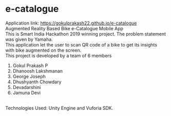 # e-catalogue
Application link: https://gokulprakash22.github.io/e-catalogue<br>
Augmented Reality Based Bike e-Catalogue Mobile App<br>
This is Smart India Hackathon 2019 winning project. The problem statement was given by Yamaha.<br>
This application let the user to scan QR code of a bike to get its insights with bike augmented on the screen.<br>
This project is developed by a team of 6 members<br>
1. Gokul Prakash P<br>
2. Dhanoosh Lakshmanan<br>
3. George Joseph<br>
4. Dhushyanth Chowdary<br>
5. Devadarshini<br>
6. Jamuna Devi<br>
<br>
Technologies Used: Unity Engine and Vuforia SDK.
